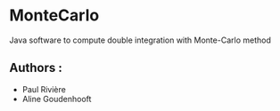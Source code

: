 MonteCarlo
==========

Java software to compute double integration with Monte-Carlo method

## Authors : 
-  Paul Rivière
-  Aline Goudenhooft
